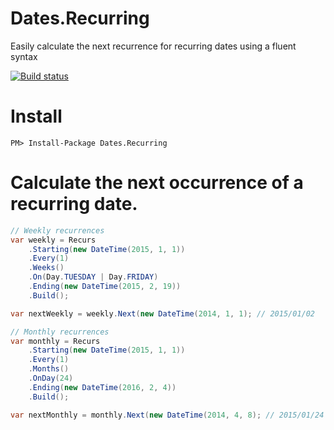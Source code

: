 Dates.Recurring
====================

Easily calculate the next recurrence for recurring dates using a fluent syntax

[![Build status](https://ci.appveyor.com/api/projects/status/rol28n0b18wanuyc?svg=true)](https://ci.appveyor.com/project/gavynriebau/dates-recurring)

# Install

	PM> Install-Package Dates.Recurring

# Calculate the next occurrence of a recurring date.

```csharp
// Weekly recurrences
var weekly = Recurs
    .Starting(new DateTime(2015, 1, 1))
    .Every(1)
    .Weeks()
    .On(Day.TUESDAY | Day.FRIDAY)
    .Ending(new DateTime(2015, 2, 19))
    .Build();

var nextWeekly = weekly.Next(new DateTime(2014, 1, 1); // 2015/01/02

// Monthly recurrences
var monthly = Recurs
    .Starting(new DateTime(2015, 1, 1))
    .Every(1)
    .Months()
    .OnDay(24)
    .Ending(new DateTime(2016, 2, 4))
    .Build();

var nextMonthly = monthly.Next(new DateTime(2014, 4, 8); // 2015/01/24
```
